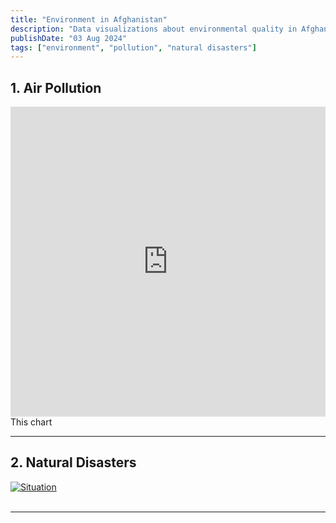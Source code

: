 ```yaml
---
title: "Environment in Afghanistan"
description: "Data visualizations about environmental quality in Afghanistan"
publishDate: "03 Aug 2024"
tags: ["environment", "pollution", "natural disasters"]
---
```



## 1. Air Pollution

<iframe title="Exposure to particulate matter air pollution, 2000 to 2022" aria-label="Interactive line chart" id="datawrapper-chart-lia5T" src="https://datawrapper.dwcdn.net/lia5T/1/" scrolling="no" frameborder="0" style="width: 0; min-width: 100% !important; border: none;" height="496" data-external="1"></iframe><script type="text/javascript">!function(){"use strict";window.addEventListener("message",(function(a){if(void 0!==a.data["datawrapper-height"]){var e=document.querySelectorAll("iframe");for(var t in a.data["datawrapper-height"])for(var r=0;r<e.length;r++)if(e[r].contentWindow===a.source){var i=a.data["datawrapper-height"][t]+"px";e[r].style.height=i}}}))}();
</script>
<br />
This chart

---

## 2. Natural Disasters

<div class='tableauPlaceholder' id='viz1723081705202' style='position: relative'><noscript><a href='https:&#47;&#47;response.reliefweb.int&#47;afghanistan&#47;natural-disasters-dashboard'><img alt='Situation ' src='https:&#47;&#47;public.tableau.com&#47;static&#47;images&#47;Af&#47;Afghanistan-Natural-Disasters_0&#47;Situation&#47;1_rss.png' style='border: none' /></a></noscript><object class='tableauViz'  style='display:none;'><param name='host_url' value='https%3A%2F%2Fpublic.tableau.com%2F' /> <param name='embed_code_version' value='3' /> <param name='path' value='views&#47;Afghanistan-Natural-Disasters_0&#47;Situation?:embed=y&amp;:display_count=yes&amp;:sid=&amp;:redirect=auth&amp;:showTabs=y?:embed%3Dyes&amp;:toolbar=yes&amp;:tabs=no' /> <param name='toolbar' value='no' /><param name='static_image' value='https:&#47;&#47;public.tableau.com&#47;static&#47;images&#47;Af&#47;Afghanistan-Natural-Disasters_0&#47;Situation&#47;1.png' /> <param name='animate_transition' value='yes' /><param name='display_static_image' value='no' /><param name='display_spinner' value='no' /><param name='display_overlay' value='no' /><param name='display_count' value='yes' /><param name='showTabs' value='y?:embed=no' /><param name='tabs' value='no' /></object></div>                <script type='text/javascript'>                    var divElement = document.getElementById('viz1723081705202');                    var vizElement = divElement.getElementsByTagName('object')[0];  vizElement.style.transform = 'scale(0.65)';   vizElement.style.transformOrigin = '0% 0%';   vizElement.style.width='130%';vizElement.style.height='700px';                                var scriptElement = document.createElement('script');                    scriptElement.src = 'https://public.tableau.com/javascripts/api/viz_v1.js';                    vizElement.parentNode.insertBefore(scriptElement, vizElement);                </script>
<br />

---

